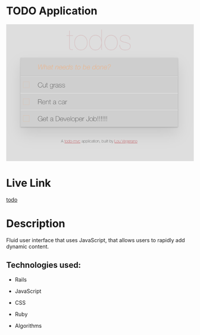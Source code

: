 # TODO Application
![](images/05.jpg)
# Live Link
[todo](https://todolou.herokuapp.com/)
# Description

Fluid user interface that uses JavaScript, that allows users to rapidly add dynamic content.

## Technologies used:

* Rails

* JavaScript

* CSS

* Ruby

* Algorithms

